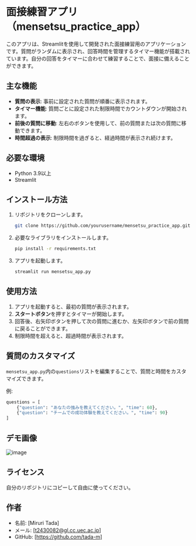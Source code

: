 # 面接練習アプリ（mensetsu_practice_app）

このアプリは、Streamlitを使用して開発された面接練習用のアプリケーションです。質問がランダムに表示され、回答時間を管理するタイマー機能が搭載されています。自分の回答をタイマーに合わせて練習することで、面接に備えることができます。

## 主な機能
- **質問の表示**: 事前に設定された質問が順番に表示されます。
- **タイマー機能**: 質問ごとに設定された制限時間でカウントダウンが開始されます。
- **前後の質問に移動**: 左右のボタンを使用して、前の質問または次の質問に移動できます。
- **時間超過の表示**: 制限時間を過ぎると、経過時間が表示され続けます。

## 必要な環境
- Python 3.9以上
- Streamlit

## インストール方法
1. リポジトリをクローンします。
    ```bash
    git clone https://github.com/yourusername/mensetsu_practice_app.git
    ```
2. 必要なライブラリをインストールします。
    ```bash
    pip install -r requirements.txt
    ```
3. アプリを起動します。
    ```bash
    streamlit run mensetsu_app.py
    ```

## 使用方法
1. アプリを起動すると、最初の質問が表示されます。
2. **スタートボタン**を押すとタイマーが開始します。
3. 回答後、右矢印ボタンを押して次の質問に進むか、左矢印ボタンで前の質問に戻ることができます。
4. 制限時間を超えると、超過時間が表示されます。

## 質問のカスタマイズ
`mensetsu_app.py`内の`questions`リストを編集することで、質問と時間をカスタマイズできます。

例:
```python
questions = [
    {"question": "あなたの強みを教えてください。", "time": 60},
    {"question": "チームでの成功体験を教えてください。", "time": 90}
]
```

## デモ画像
![image](https://github.com/user-attachments/assets/02179256-df1b-4820-96a4-f18b6bc5d858)

## ライセンス
自分のリポジトリにコピーして自由に使ってください。

## 作者
- 名前: [Miruri Tada]
- メール: [t2430082@gl.cc.uec.ac.jp]
- GitHub: [https://github.com/tada-m]

